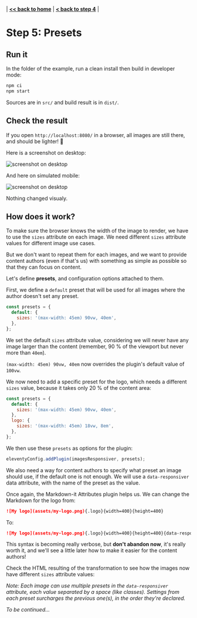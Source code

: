 | **[<< back to home](../../)** | **[< back to step 4](../04-images-dimensions/#readme)** |

# Step 5: Presets

## Run it

In the folder of the example, run a clean install then build in developer mode:

```bash
npm ci
npm start
```

Sources are in `src/` and build result is in `dist/`.

## Check the result

If you open `http://localhost:8080/` in a browser, all images are still there, and should be lighter! 💪

Here is a screenshot on desktop:

![screenshot on desktop](screenshot-desktop.png)

And here on simulated mobile:

![screenshot on desktop](screenshot-mobile.png)

Nothing changed visualy.

<!-- TODO: add comparision of images/pages weights -->

## How does it work?

To make sure the browser knows the width of the image to render, we have to use the `sizes` attribute on each image. We need different `sizes` attribute values for different image use cases.

But we don't want to repeat them for each images, and we want to provide content authors (even if that's us) with something as simple as possible so that they can focus on content.

Let's define **presets**, and configuration options attached to them.

First, we define a `default` preset that will be used for all images where the author doesn't set any preset.

```javascript
const presets = {
  default: {
    sizes: '(max-width: 45em) 90vw, 40em',
  },
};
```

We set the default `sizes` attribute value, considering we will never have any image larger than the content (remember, 90 % of the viewport but never more than `40em`).

`(max-width: 45em) 90vw, 40em` now overrides the plugin's default value of `100vw`.

We now need to add a specific preset for the logo, which needs a different `sizes` value, because it takes only 20 % of the content area:

```javascript
const presets = {
  default: {
    sizes: '(max-width: 45em) 90vw, 40em',
  },
  logo: {
    sizes: '(max-width: 45em) 18vw, 8em',
  },
};
```

We then use these `presets` as options for the plugin:

```javascript
eleventyConfig.addPlugin(imagesResponsiver, presets);
```

We also need a way for content authors to specify what preset an image should use, if the default one is not enough. We will use a `data-responsiver` data attribute, with the name of the preset as the value.

Once again, the Markdown-it Attributes plugin helps us. We can change the Markdown for the logo from:

```markdown
![My logo](assets/my-logo.png){.logo}{width=400}{height=400}
```

To:

```markdown
![My logo](assets/my-logo.png){.logo}{width=400}{height=400}{data-responsiver=logo}
```

This syntax is becoming really verbose, but **don't abandon now**, it's really worth it, and we'll see a little later how to make it easier for the content authors!

Check the HTML resulting of the transformation to see how the images now have different `sizes` attribute values:

<script src="https://gist-it.appspot.com/github/nhoizey/eleventy-plugin-images-responsiver/raw/master/docs/examples/05-preesets/dist/index.html?footer=minimal"></script>

_Note: Each image can use multiple presets in the `data-responsiver` attribute, each value separated by a space (like classes). Settings from each preset surcharges the previous one(s), in the order they're declared._

_To be continued…_
